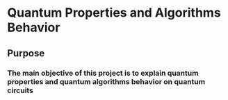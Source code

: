 # Quantum Properties and Algorithms Behavior

## Purpose
### The main objective of this project is to explain quantum properties and quantum algorithms behavior on quantum circuits
